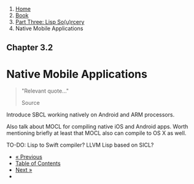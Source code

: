 <ol class="breadcrumb">
  <li><a href="/">Home</a></li>
  <li><a href="/book/">Book</a></li>
  <li><a href="/book/3-0-0-overview/">Part Three: Lisp So(u)rcery</a></li>
  <li class="active">Native Mobile Applications</li>
</ol>

## Chapter 3.2

# Native Mobile Applications

> "Relevant quote..."
> <footer>Source</footer>

Introduce SBCL working natively on Android and ARM processors.

Also talk about MOCL for compiling native iOS and Android apps.  Worth mentioning briefly at least that MOCL also can compile to OS X as well.

TO-DO: Lisp to Swift compiler?  LLVM Lisp based on SICL?

<ul class="pager">
  <li class="previous"><a href="/book/3-01-0-web-apps/">&laquo; Previous</a></li>
  <li><a href="/book/">Table of Contents</a></li>
  <li class="next"><a href="/book/3-03-0-gui/">Next &raquo;</a><li>
</ul>
